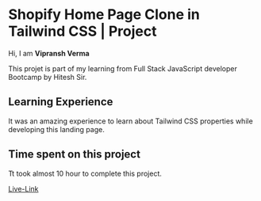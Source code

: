 # Shopify Home Page Clone in Tailwind CSS | Project
Hi, I am **Vipransh Verma**

This projet is part of my learning from Full Stack JavaScript developer Bootcamp by Hitesh Sir.

## Learning Experience
It was an amazing experience to learn about  Tailwind CSS properties while developing this landing page.

## Time spent on this project
Tt took almost 10 hour to complete this project.

[Live-Link]()
 